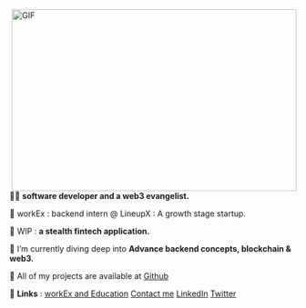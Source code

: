 
  <img align="right" alt="GIF" src="https://github.com/Arbazkhan4712/Arbazkhan4712/blob/main/bayc.gif?raw=true" width="500" height="320" />


🥷🏻 <b>software developer and a web3 evangelist.</b>


🚀 workEx : backend intern @ LineupX : A growth stage startup.

🚀 WIP : **a stealth fintech application.**

🚀 I’m currently diving deep into **Advance backend concepts, blockchain & web3.**

🚀 All of my projects are available at <a href="https://www.github.com/nielchaudhary" target="_blank">Github</a>

🚀 **Links** : <a href="https://drive.google.com/file/d/1g7k8vIdPfwHoU7xRnQnhHRJhb-MDnds3/view" target="_blank">workEx and Education</a> <a href="mailto:neilchaudhary12@gmail.com">Contact me</a> <a href="https://www.linkedin.com/in/neel-chaudhary-b047ab196/" target="_blank">LinkedIn</a> 
<a href="https://twitter.com/nielchaudhary09" target="_blank">Twitter</a>



